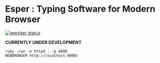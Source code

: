 # Esper : Typing Software for Modern Browser

[![wercker status](https://app.wercker.com/status/50647a6cccf6cad9fe4b6ea23d2756e3/s/gh-pages "wercker status")](https://app.wercker.com/project/byKey/50647a6cccf6cad9fe4b6ea23d2756e3)

**CURRENTLY UNDER DEVELOPMENT**

```
ruby -run -e httpd . -p 8000
WEBBROWSER http://localhost:8000/
```
